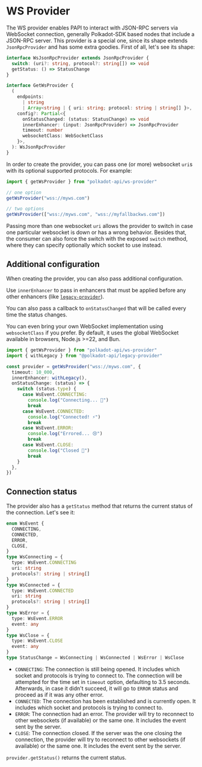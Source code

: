 # WS Provider

The WS provider enables PAPI to interact with JSON-RPC servers via WebSocket connection, generally Polkadot-SDK based nodes that include a JSON-RPC server. This provider is a special one, since its shape extends `JsonRpcProvider` and has some extra goodies. First of all, let's see its shape:

```ts
interface WsJsonRpcProvider extends JsonRpcProvider {
  switch: (uri?: string, protocol?: string[]) => void
  getStatus: () => StatusChange
}

interface GetWsProvider {
  (
    endpoints:
      | string
      | Array<string | { uri: string; protocol: string | string[] }>,
    config?: Partial<{
      onStatusChanged: (status: StatusChange) => void
      innerEnhancer: (input: JsonRpcProvider) => JsonRpcProvider
      timeout: number
      websocketClass: WebSocketClass
    }>,
  ): WsJsonRpcProvider
}
```

In order to create the provider, you can pass one (or more) websocket `uri`s with its optional supported protocols. For example:

```ts
import { getWsProvider } from "polkadot-api/ws-provider"

// one option
getWsProvider("wss://myws.com")

// two options
getWsProvider(["wss://myws.com", "wss://myfallbackws.com"])
```

Passing more than one websocket `uri` allows the provider to switch in case one particular websocket is down or has a wrong behavior. Besides that, the consumer can also force the switch with the exposed `switch` method, where they can specify optionally which socket to use instead.

## Additional configuration

When creating the provider, you can also pass additional configuration.

Use `innerEnhancer` to pass in enhancers that must be applied before any other enhancers (like [`legacy-provider`](/providers#legacy-provider)).

You can also pass a callback to `onStatusChanged` that will be called every time the status changes.

You can even bring your own WebSocket implementation using `websocketClass` if you prefer. By default, it uses the global WebSocket available in browsers, Node.js >=22, and Bun.

```ts
import { getWsProvider } from "polkadot-api/ws-provider"
import { withLegacy } from "@polkadot-api/legacy-provider"

const provider = getWsProvider("wss://myws.com", {
  timeout: 10_000,
  innerEnhancer: withLegacy(),
  onStatusChange: (status) => {
    switch (status.type) {
      case WsEvent.CONNECTING:
        console.log("Connecting... 🔌")
        break
      case WsEvent.CONNECTED:
        console.log("Connected! ⚡")
        break
      case WsEvent.ERROR:
        console.log("Errored... 😢")
        break
      case WsEvent.CLOSE:
        console.log("Closed 🚪")
        break
    }
  },
})
```

## Connection status

The provider also has a `getStatus` method that returns the current status of the connection. Let's see it:

```ts
enum WsEvent {
  CONNECTING,
  CONNECTED,
  ERROR,
  CLOSE,
}
type WsConnecting = {
  type: WsEvent.CONNECTING
  uri: string
  protocols?: string | string[]
}
type WsConnected = {
  type: WsEvent.CONNECTED
  uri: string
  protocols?: string | string[]
}
type WsError = {
  type: WsEvent.ERROR
  event: any
}
type WsClose = {
  type: WsEvent.CLOSE
  event: any
}
type StatusChange = WsConnecting | WsConnected | WsError | WsClose
```

- `CONNECTING`: The connection is still being opened. It includes which socket and protocols is trying to connect to. The connection will be attempted for the time set in `timeout` option, defaulting to 3.5 seconds. Afterwards, in case it didn't succeed, it will go to `ERROR` status and proceed as if it was any other error.
- `CONNECTED`: The connection has been established and is currently open. It includes which socket and protocols is trying to connect to.
- `ERROR`: The connection had an error. The provider will try to reconnect to other websockets (if available) or the same one. It includes the event sent by the server.
- `CLOSE`: The connection closed. If the server was the one closing the connection, the provider will try to reconnect to other websockets (if available) or the same one. It includes the event sent by the server.

`provider.getStatus()` returns the current status.
